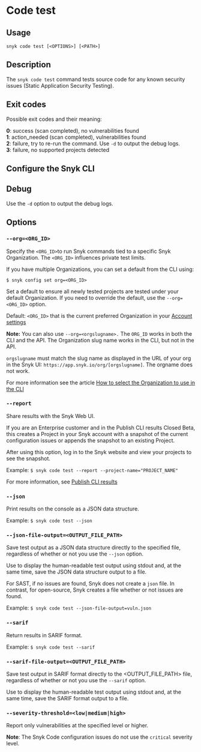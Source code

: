 # Code test

## Usage

`snyk code test [<OPTIONS>] [<PATH>]`

## Description

The `snyk code test` command tests source code for any known security issues (Static Application Security Testing).

## Exit codes

Possible exit codes and their meaning:

**0**: success (scan completed), no vulnerabilities found\
**1**: action_needed (scan completed), vulnerabilities found\
**2**: failure, try to re-run the command. Use `-d` to output the debug logs.\
**3**: failure, no supported projects detected

## Configure the Snyk CLI

## Debug

Use the `-d` option to output the debug logs.

## Options

### `--org=<ORG_ID>`

Specify the `<ORG_ID>`to run Snyk commands tied to a specific Snyk Organization. The `<ORG_ID>` influences private test limits.

If you have multiple Organizations, you can set a default from the CLI using:

`$ snyk config set org=<ORG_ID>`

Set a default to ensure all newly tested projects are tested under your default Organization. If you need to override the default, use the `--org=<ORG_ID>` option.

Default: `<ORG_ID>` that is the current preferred Organization in your [Account settings](https://app.snyk.io/account)

**Note:** You can also use `--org=<orgslugname>.` The `ORG_ID` works in both the CLI and the API. The Organization slug name works in the CLI, but not in the API.

`orgslugname` must match the slug name as displayed in the URL of your org in the Snyk UI: `https://app.snyk.io/org/[orgslugname]`. The orgname does not work.

For more information see the article [How to select the Organization to use in the CLI](https://docs.snyk.io/snyk-cli/scan-and-maintain-projects-using-the-cli/how-to-select-the-organization-to-use-in-the-cli)

### `--report`

Share results with the Snyk Web UI.

If you are an Enterprise customer and in the Publish CLI results Closed Beta, this creates a Project in your Snyk account with a snapshot of the current configuration issues or appends the snapshot to an existing Project.

After using this option, log in to the Snyk website and view your projects to see the snapshot.

Example: `$ snyk code test --report --project-name="PROJECT_NAME"`

For more information, see [Publish CLI results](https://docs.snyk.io/scan-application-code/snyk-code/cli-for-snyk-code/publishing-cli-results-to-a-snyk-project-and-ignoring-cli-results#publishing-cli-results-to-a-snyk-project)

### `--json`

Print results on the console as a JSON data structure.

Example: `$ snyk code test --json`

### `--json-file-output=<OUTPUT_FILE_PATH>`

Save test output as a JSON data structure directly to the specified file, regardless of whether or not you use the `--json` option.

Use to display the human-readable test output using stdout and, at the same time, save the JSON data structure output to a file.

For SAST, if no issues are found, Snyk does not create a `json` file. In contrast, for open-source, Snyk creates a file whether or not issues are found.

Example: `$ snyk code test --json-file-output=vuln.json`

### `--sarif`

Return results in SARIF format.

Example: `$ snyk code test --sarif`

### `--sarif-file-output=<OUTPUT_FILE_PATH>`

Save test output in SARIF format directly to the \<OUTPUT_FILE_PATH> file, regardless of whether or not you use the `--sarif` option.

Use to display the human-readable test output using stdout and, at the same time, save the SARIF format output to a file.

### `--severity-threshold=<low|medium|high>`

Report only vulnerabilities at the specified level or higher.

**Note**: The Snyk Code configuration issues do not use the `critical` severity level.
